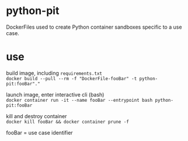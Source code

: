 # python-pit
DockerFiles used to create Python container sandboxes specific to a use case. 

# use
build image, including `requirements.txt`\
`docker build --pull --rm -f "DockerFile-fooBar" -t python-pit:fooBar"."`

launch image, enter interactive cli (bash)\
`docker container run -it --name fooBar --entrypoint bash python-pit:fooBar`

kill and destroy container\
`docker kill fooBar && docker container prune -f`

fooBar = use case identifier

